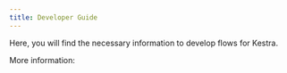```yaml
---
title: Developer Guide
---
```


Here, you will find the necessary information to develop flows for Kestra.

More information:

<ChildTableOfContents :max="1" />
